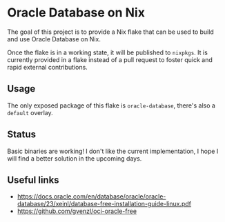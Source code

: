 # Oracle Database on Nix

The goal of this project is to provide a Nix flake that can be used to build
and use Oracle Database on Nix.

Once the flake is in a working state, it will be published to `nixpkgs`. It is
currently provided in a flake instead of a pull request to foster quick and rapid
external contributions.

## Usage

The only exposed package of this flake is `oracle-database`, there's also a `default`
overlay.

## Status

Basic binaries are working! I don't like the current implementation, I hope I
will find a better solution in the upcoming days.

## Useful links

- https://docs.oracle.com/en/database/oracle/oracle-database/23/xeinl/database-free-installation-guide-linux.pdf
- https://github.com/gvenzl/oci-oracle-free
